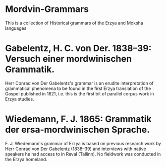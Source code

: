 # Mordvin-Grammars
This is a collection of Historical grammars of the Erzya and Moksha languages

# Gabelentz, H. C. von Der. 1838–39: Versuch einer mordwinischen Grammatik.
Herr Conrad von Der Gabelentz's grammar is an erudite interpretation of grammatical phenomena to be found in the first Erzya translation of the Gospel published in 1821, i.e. this is the first bit of parallel corpus work in Erzya studies.


# Wiedemann, F. J. 1865: Grammatik der ersa-mordwinischen Sprache.
F. J. Wiedemann's grammar of Erzya is based on previous research work by Herr Conrad von Der Gabelentz (1838–39) and interviews with native speakers he had access to in  Reval (Tallinn). No fieldwork was conducted in the Erzya homeland.


